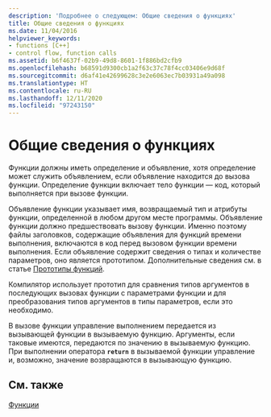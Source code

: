 ```yaml
---
description: 'Подробнее о следующем: Общие сведения о функциях'
title: Общие сведения о функциях
ms.date: 11/04/2016
helpviewer_keywords:
- functions [C++]
- control flow, function calls
ms.assetid: b6f4637f-02b9-49d8-8601-1f886bd2cfb9
ms.openlocfilehash: b68591d9300cb1a2f63c37c78f4cc03406e9d68f
ms.sourcegitcommit: d6af41e42699628c3e2e6063ec7b03931a49a098
ms.translationtype: HT
ms.contentlocale: ru-RU
ms.lasthandoff: 12/11/2020
ms.locfileid: "97243150"
---
```

# <a name="overview-of-functions"></a>Общие сведения о функциях

Функции должны иметь определение и объявление, хотя определение может служить объявлением, если объявление находится до вызова функции. Определение функции включает тело функции — код, который выполняется при вызове функции.

Объявление функции указывает имя, возвращаемый тип и атрибуты функции, определенной в любом другом месте программы. Объявление функции должно предшествовать вызову функции. Именно поэтому файлы заголовков, содержащие объявления для функций времени выполнения, включаются в код перед вызовом функции времени выполнения. Если объявление содержит сведения о типах и количестве параметров, оно является прототипом. Дополнительные сведения см. в статье [Прототипы функций](../c-language/function-prototypes.md).

Компилятор использует прототип для сравнения типов аргументов в последующих вызовах функции с параметрами функции и для преобразования типов аргументов в типы параметров, если это необходимо.

В вызове функции управление выполнением передается из вызывающей функции в вызываемую функцию. Аргументы, если таковые имеются, передаются по значению в вызываемую функцию. При выполнении оператора **`return`** в вызываемой функции управление и, возможно, значение возвращаются в вызывающую функцию.

## <a name="see-also"></a>См. также

[Функции](../c-language/functions-c.md)
